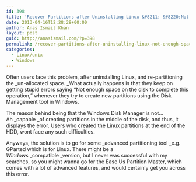 ```yaml
---
id: 398
title: 'Recover Partitions after Uninstalling Linux &#8211; &#8220;Not enough space on the disk to complete this operation&#8221; Disk management'
date: 2013-04-16T12:28:28+00:00
author: Anas Ismail Khan
layout: post
guid: http://anasismail.com/?p=398
permalink: /recover-partitions-after-uninstalling-linux-not-enough-space-on-the-disk-to-complete-this-operation-disk-management
categories:
  - Linux/unix
  - Windows
---
```

Often users face this problem, after uninstalling Linux, and re-partitioning the _un-allocated space. _What actually happens is that they keep on getting stupid errors saying &#8220;Not enough space on the disk to complete this operation,&#8221; whenever they try to create new partitions using the Disk Management tool in Windows.

The reason behind being that the Windows Disk Manager is not&#8230; Ah _capable _of creating partitions in the middle of the disk, and thus, it displays the error. Users who created the Linux partitions at the end of the HDD, wont face any such difficulties.

Anyways, the solution is to go for some _advanced partitioning tool _e.g. GParted which is for Linux. There might be a _Windows_ _compatible _version, but I never was successful with my searches, so you might wanna go for the Ease Us Partition Master, which comes with a lot of advanced features, and would certainly get you across this error.